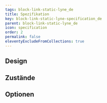 ```yaml
---
tags: block-link-static-lyne_de
title: Spezifikation
key: block-link-static-lyne-specification_de
parent: block-link-static-lyne_de
icon: specification
order: 2
permalink: false
eleventyExcludeFromCollections: true
---
```


## Design 

## Zustände

## Optionen
